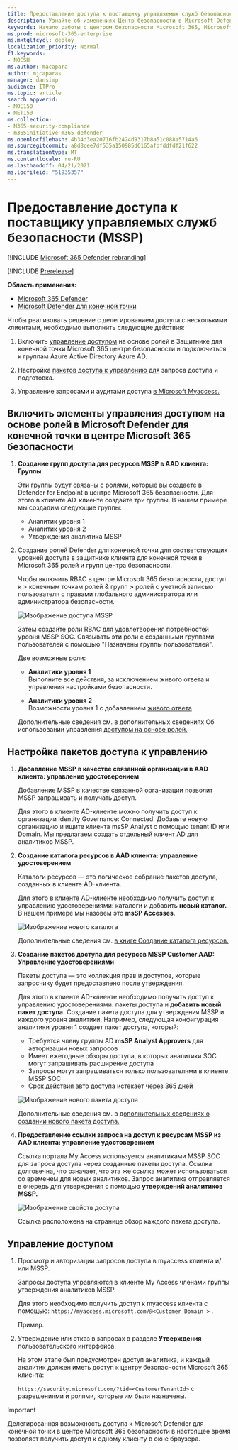 ```yaml
---
title: Предоставление доступа к поставщику управляемых служб безопасности (MSSP)
description: Узнайте об изменениях Центр безопасности в Microsoft Defender центра Microsoft 365 безопасности
keywords: Начало работы с центром безопасности Microsoft 365, Microsoft Defender для Office 365, Microsoft Defender для endpoint, MDO, MDE, единой области стекла, конвергентного портала, портала безопасности, портала безопасности защитника
ms.prod: microsoft-365-enterprise
ms.mktglfcycl: deploy
localization_priority: Normal
f1.keywords:
- NOCSH
ms.author: macapara
author: mjcaparas
manager: dansimp
audience: ITPro
ms.topic: article
search.appverid:
- MOE150
- MET150
ms.collection:
- M365-security-compliance
- m365initiative-m365-defender
ms.openlocfilehash: 4b34d3ea20716fb2424d9317b8a51c088a5714a6
ms.sourcegitcommit: a8d8cee7df535a150985d6165afdfddfdf21f622
ms.translationtype: MT
ms.contentlocale: ru-RU
ms.lasthandoff: 04/21/2021
ms.locfileid: "51935357"
---
```

# <a name="provide-managed-security-service-provider-mssp-access"></a>Предоставление доступа к поставщику управляемых служб безопасности (MSSP) 

[!INCLUDE [Microsoft 365 Defender rebranding](../includes/microsoft-defender.md)]

[!INCLUDE [Prerelease](../includes/prerelease.md)]

**Область применения:**

- [Microsoft 365 Defender](microsoft-365-defender.md)
- [Microsoft Defender для конечной точки](https://go.microsoft.com/fwlink/p/?linkid=2154037)

Чтобы реализовать решение с делегированием доступа с несколькими клиентами, необходимо выполнить следующие действия:

1. Включить [управление доступом](/windows/security/threat-protection/microsoft-defender-atp/rbac) на основе ролей в Защитнике для конечной точки Microsoft 365 центре безопасности и подключиться к группам Azure Active Directory Azure AD.

2. Настройка [пакетов доступа к управлению для](/azure/active-directory/governance/identity-governance-overview) запроса доступа и подготовка.

3. Управление запросами и аудитами доступа [в Microsoft Myaccess.](/azure/active-directory/governance/entitlement-management-request-approve)

## <a name="enable-role-based-access-controls-in-microsoft-defender-for-endpoint-in-microsoft-365-security-center"></a>Включить элементы управления доступом на основе ролей в Microsoft Defender для конечной точки в центре Microsoft 365 безопасности

1. **Создание групп доступа для ресурсов MSSP в AAD клиента: Группы**

    Эти группы будут связаны с ролями, которые вы создаете в Defender for Endpoint в центре Microsoft 365 безопасности. Для этого в клиенте AD-клиенте создайте три группы. В нашем примере мы создадим следующие группы:

    - Аналитик уровня 1 
    - Аналитик уровня 2 
    - Утверждения аналитика MSSP  


2. Создание ролей Defender для конечной точки для соответствующих уровней доступа в защитнике клиента для конечной точки в Microsoft 365 ролей и групп центра безопасности.

    Чтобы включить RBAC в центре Microsoft 365 безопасности, доступ к > конечным точкам ролей & групп **>** ролей с учетной записью пользователя с правами глобального администратора или администратора безопасности.

    ![Изображение доступа MSSP](../../media/mssp-access.png)

    Затем создайте роли RBAC для удовлетворения потребностей уровня MSSP SOC. Связывать эти роли с созданными группами пользователей с помощью "Назначены группы пользователей".

    Две возможные роли:

    - **Аналитики уровня 1** <br>
      Выполните все действия, за исключением живого ответа и управления настройками безопасности.

    - **Аналитики уровня 2** <br>
      Возможности уровня 1 с добавлением [живого ответа](/windows/security/threat-protection/microsoft-defender-atp/live-response)

    Дополнительные сведения см. в дополнительных сведениях Об использовании управления [доступом на основе ролей.](/windows/security/threat-protection/microsoft-defender-atp/rbac)



## <a name="configure-governance-access-packages"></a>Настройка пакетов доступа к управлению

1.  **Добавление MSSP в качестве связанной организации в AAD клиента: управление удостоверением**
    
    Добавление MSSP в качестве связанной организации позволит MSSP запрашивать и получать доступ. 

    Для этого в клиенте AD-клиенте можно получить доступ к организации Identity Governance: Connected. Добавьте новую организацию и ищите клиента msSP Analyst с помощью tenant ID или Domain. Мы предлагаем создать отдельный клиент AD для аналитиков MSSP.

2. **Создание каталога ресурсов в AAD клиента: управление удостоверением**

    Каталоги ресурсов — это логическое собрание пакетов доступа, созданных в клиенте AD-клиента.

    Для этого в клиенте AD-клиенте необходимо получить доступ к управлению удостоверениями: каталоги и добавить **новый каталог.** В нашем примере мы назовем это **msSP Accesses**. 

    ![Изображение нового каталога](../../media/goverance-catalog.png)

    Дополнительные сведения см. [в книге Создание каталога ресурсов.](/azure/active-directory/governance/entitlement-management-catalog-create)


3. **Создание пакетов доступа для ресурсов MSSP Customer AAD: Управление удостоверениями**

    Пакеты доступа — это коллекция прав и доступов, которые запросчику будет предоставлено после утверждения. 

    Для этого в клиенте AD-клиенте необходимо получить доступ к управлению удостоверениями: пакеты доступа и **добавить новый пакет доступа.** Создание пакета доступа для утверждения MSSP и каждого уровня аналитики. Например, следующая конфигурация аналитики уровня 1 создает пакет доступа, который:

    - Требуется члену группы AD **msSP Analyst Approvers** для авторизации новых запросов
    - Имеет ежегодные обзоры доступа, в которых аналитики SOC могут запрашивать расширение доступа
    - Запросы могут запрашиваться только пользователями в клиенте MSSP SOC
    - Срок действия авто доступа истекает через 365 дней

    ![Изображение нового пакета доступа](../../media/new-access-package.png)

    Дополнительные сведения см. в [дополнительных сведениях о создании нового пакета доступа.](/azure/active-directory/governance/entitlement-management-access-package-create)


4. **Предоставление ссылки запроса на доступ к ресурсам MSSP из AAD клиента: управление удостоверением**

    Ссылка портала My Access используется аналитиками MSSP SOC для запроса доступа через созданные пакеты доступа. Ссылка долговечна, что означает, что эта же ссылка может использоваться со временем для новых аналитиков. Запрос аналитика отправляется в очередь для утверждения с помощью **утверждений аналитиков MSSP.**


    ![Изображение свойств доступа](../../media/access-properties.png)

    Ссылка расположена на странице обзор каждого пакета доступа.

## <a name="manage-access"></a>Управление доступом 

1. Просмотр и авторизации запросов доступа в myaccess клиента и/или MSSP.

    Запросы доступа управляются в клиенте My Access членами группы утверждения аналитиков MSSP.

    Для этого необходимо получить доступ к myaccess клиента с помощью:  `https://myaccess.microsoft.com/@<Customer Domain >` . 

    Пример.   
2. Утверждение или отказ в запросах в разделе **Утверждения** пользовательского интерфейса.

     На этом этапе был предусмотрен доступ аналитика, и каждый аналитик должен иметь доступ к центру безопасности Microsoft 365 клиента: 

    `https://security.microsoft.com/?tid=<CustomerTenantId>` с разрешениями и ролями, которые им были назначены.

> [!IMPORTANT]
> Делегированная возможность доступа к Microsoft Defender для конечной точки в центре Microsoft 365 безопасности в настоящее время позволяет получить доступ к одному клиенту в окне браузера.